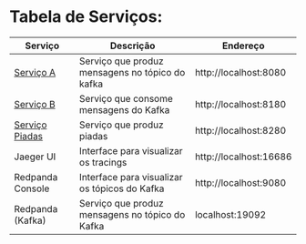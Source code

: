 # Tabela de Serviços:

| Serviço                                   | Descrição                                       | Endereço               |
|-------------------------------------------|-------------------------------------------------|------------------------|
| [Serviço A](./quarkus-service-a)          | Serviço que produz mensagens no tópico do kafka | http://localhost:8080  |
| [Serviço B](./quarkus-service-b)          | Serviço que consome mensagens do Kafka          | http://localhost:8180  |
| [Serviço Piadas](./quarkus-service-piada) | Serviço que produz piadas                       | http://localhost:8280  |
| Jaeger UI                                 | Interface para visualizar os tracings           | http://localhost:16686 |
| Redpanda Console                          | Interface para visualizar os tópicos do Kafka   | http://localhost:9080  |
| Redpanda (Kafka)                          | Serviço que produz mensagens no tópico do Kafka | localhost:19092        |

